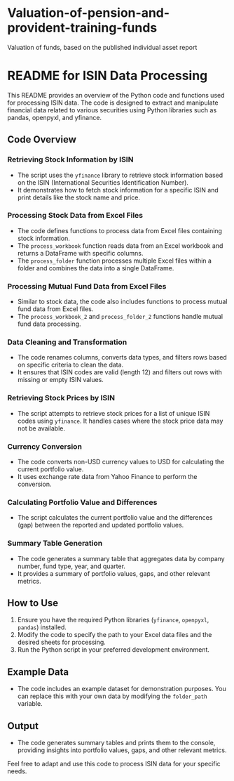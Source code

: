 # Valuation-of-pension-and-provident-training-funds
Valuation of funds, based on the published individual asset report

# README for ISIN Data Processing

This README provides an overview of the Python code and functions used for processing ISIN data. The code is designed to extract and manipulate financial data related to various securities using Python libraries such as pandas, openpyxl, and yfinance.

## Code Overview

### Retrieving Stock Information by ISIN
- The script uses the `yfinance` library to retrieve stock information based on the ISIN (International Securities Identification Number).
- It demonstrates how to fetch stock information for a specific ISIN and print details like the stock name and price.

### Processing Stock Data from Excel Files
- The code defines functions to process data from Excel files containing stock information.
- The `process_workbook` function reads data from an Excel workbook and returns a DataFrame with specific columns.
- The `process_folder` function processes multiple Excel files within a folder and combines the data into a single DataFrame.

### Processing Mutual Fund Data from Excel Files
- Similar to stock data, the code also includes functions to process mutual fund data from Excel files.
- The `process_workbook_2` and `process_folder_2` functions handle mutual fund data processing.

### Data Cleaning and Transformation
- The code renames columns, converts data types, and filters rows based on specific criteria to clean the data.
- It ensures that ISIN codes are valid (length 12) and filters out rows with missing or empty ISIN values.

### Retrieving Stock Prices by ISIN
- The script attempts to retrieve stock prices for a list of unique ISIN codes using `yfinance`. It handles cases where the stock price data may not be available.

### Currency Conversion
- The code converts non-USD currency values to USD for calculating the current portfolio value.
- It uses exchange rate data from Yahoo Finance to perform the conversion.

### Calculating Portfolio Value and Differences
- The script calculates the current portfolio value and the differences (gap) between the reported and updated portfolio values.

### Summary Table Generation
- The code generates a summary table that aggregates data by company number, fund type, year, and quarter.
- It provides a summary of portfolio values, gaps, and other relevant metrics.

## How to Use
1. Ensure you have the required Python libraries (`yfinance`, `openpyxl`, `pandas`) installed.
2. Modify the code to specify the path to your Excel data files and the desired sheets for processing.
3. Run the Python script in your preferred development environment.

## Example Data
- The code includes an example dataset for demonstration purposes. You can replace this with your own data by modifying the `folder_path` variable.

## Output
- The code generates summary tables and prints them to the console, providing insights into portfolio values, gaps, and other relevant metrics.

Feel free to adapt and use this code to process ISIN data for your specific needs.
